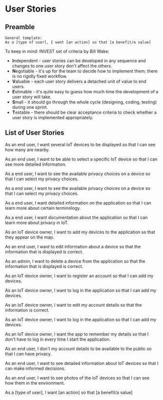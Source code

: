 # User Stories

## Preamble

```
General template:  
As a [type of user], I want [an action] so that [a benefit/a value]
```

To keep in mind: INVEST set of criteria by Bill Wake:
- **I**ndependent - user stories can be developed in any sequence and changes to one user story don't affect the others.
- **N**egotiable - it's up for the team to decide how to implement them; there is no rigidly fixed workflow.
- **V**aluable - each user story delivers a detached unit of value to end users.
- **E**stimable - it's quite easy to guess how much time the development of a user story will take.
- **S**mall - it should go through the whole cycle (designing, coding, testing) during one sprint.
- **T**estable - there should be clear acceptance criteria to check whether a user story is implemented appropriately.

## List of User Stories

As an end user, I want several IoT devices to be displayed so that I can see how many are nearby.

As an end user, I want to be able to select a specific IoT device so that I can see more detailed information.

As a end user, I want to see the available privacy choices on a device so that I can select my privacy choices.

As a end user, I want to see the available privacy choices on a device so that I can select my privacy choices.

As a end user, I want detailed information on the application so that I can learn more about certain terminology.

As a end user, I want documentation about the application so that I can learn more about privacy in IoT.

As an IoT device owner, I want to add my devices to the application so that they appear on the map.

As an end user, I want to edit information about a device so that the information that is displayed is correct.

As an admin, I want to delete a device from the application so that the information that is displayed is correct.

As an IoT device owner, I want to register an account so that I can add my devices.

As an IoT device owner, I want to log in the application so that I can add my devices.

As an IoT device owner, I want to edit my account details so that the information is correct.

As an IoT device owner, I want to log in the application so that I can add my devices.

As an IoT device owner, I want the app to remember my details so that I don't have to log in every time I start the application.

As an end user, I don't my account details to be available to the public so that I can have privacy.

As an end user, I want to see detailed information about IoT devices so that I can make informed decisions.

As an end user, I want to see photos of the IoT devices so that I can see how them in the environment.

As a [type of user], I want [an action] so that [a benefit/a value]
